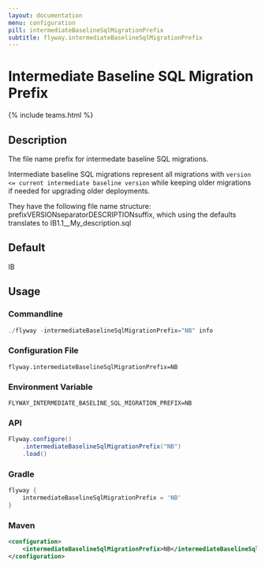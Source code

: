 ```yaml
---
layout: documentation
menu: configuration
pill: intermediateBaselineSqlMigrationPrefix
subtitle: flyway.intermediateBaselineSqlMigrationPrefix
---
```


# Intermediate Baseline SQL Migration Prefix
{% include teams.html %}

## Description
The file name prefix for intermedate baseline SQL migrations.

Intermediate baseline SQL migrations represent all migrations with `version <= current intermediate baseline version` while keeping older migrations if needed for upgrading older deployments.

They have the following file name structure: prefixVERSIONseparatorDESCRIPTIONsuffix, which using the defaults translates to IB1.1__My_description.sql

## Default
IB

## Usage

### Commandline
```powershell
./flyway -intermediateBaselineSqlMigrationPrefix="NB" info
```

### Configuration File
```properties
flyway.intermediateBaselineSqlMigrationPrefix=NB
```

### Environment Variable
```properties
FLYWAY_INTERMEDIATE_BASELINE_SQL_MIGRATION_PREFIX=NB
```

### API
```java
Flyway.configure()
    .intermediateBaselineSqlMigrationPrefix("NB")
    .load()
```

### Gradle
```groovy
flyway {
    intermediateBaselineSqlMigrationPrefix = 'NB'
}
```

### Maven
```xml
<configuration>
    <intermediateBaselineSqlMigrationPrefix>NB</intermediateBaselineSqlMigrationPrefix>
</configuration>
```
